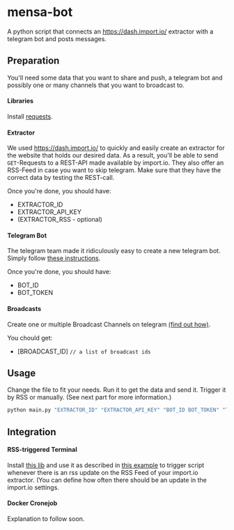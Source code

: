 # mensa-bot
A python script that connects an https://dash.import.io/ extractor with a telegram bot and posts messages.

## Preparation

You'll need some data that you want to share and push, a telegram bot and possibly one or many channels that you want to broadcast to.

#### Libraries

Install [requests](http://docs.python-requests.org/en/master/user/install/#install).

#### Extractor

We used https://dash.import.io/ to quickly and easily create an extractor for the website that holds our desired data. As a result, you'll be able to send `GET`-Requests to a REST-API made available by import.io. They also offer an RSS-Feed in case you want to skip telegram. Make sure that they have the correct data by testing the REST-call.

Once you're done, you should have:
- EXTRACTOR_ID
- EXTRACTOR_API_KEY
- (EXTRACTOR_RSS - optional)

#### Telegram Bot

The telegram team made it ridiculously easy to create a new telegram bot. Simply follow [these instructions](https://core.telegram.org/bots#3-how-do-i-create-a-bot). 

Once you're done, you should have:
- BOT_ID
- BOT_TOKEN

#### Broadcasts

Create one or multiple Broadcast Channels on telegram [(find out how)](https://telegram.org/faq_channels#q-what-39s-a-channel).

You chould get:
- [BROADCAST_ID] `// a list of broadcast ids`

## Usage

Change the file to fit your needs. Run it to get the data and send it. Trigger it by RSS or manually. (See next part for more information.) 

```bash
python main.py "EXTRACTOR_ID" "EXTRACTOR_API_KEY" "BOT_ID BOT_TOKEN" "TARGET_URL"
```

## Integration

#### RSS-triggered Terminal

Install [this lib](http://python-rsstail.readthedocs.io/en/latest/) and use it as described in [this example](http://stackoverflow.com/a/25351065/5299750) to trigger script whenever there is an rss update on the RSS Feed of your import.io extractor. (You can define how often there should be an update in the import.io settings.

#### Docker Cronejob

Explanation to follow soon.
